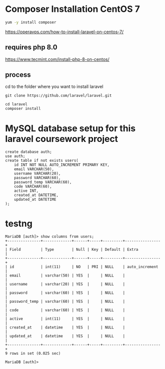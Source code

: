 # Composer Installation CentOS 7

```bash
yum -y install composer
```

https://operavps.com/how-to-install-laravel-on-centos-7/

## requires php 8.0

https://www.tecmint.com/install-php-8-on-centos/


## process

cd to the folder where you want to install laravel

```
git clone https://github.com/laravel/laravel.git
```

```
cd laravel
composer install
```


# MySQL database setup for this laravel coursework project

```
create database auth;
use auth;
create table if not exists users(
    id INT NOT NULL AUTO_INCREMENT PRIMARY KEY,
    email VARCHAR(50),
    username VARCHAR(20),
    password VARCHAR(60),
    password_temp VARCHAR(60),
    code VARCHAR(60),
    active INT,
    created_at DATETIME,
    updated_at DATETIME
);
```

# testng

```
MariaDB [auth]> show columns from users;
+---------------+-------------+------+-----+---------+----------------+
| Field         | Type        | Null | Key | Default | Extra          |
+---------------+-------------+------+-----+---------+----------------+
| id            | int(11)     | NO   | PRI | NULL    | auto_increment |
| email         | varchar(50) | YES  |     | NULL    |                |
| username      | varchar(20) | YES  |     | NULL    |                |
| password      | varchar(60) | YES  |     | NULL    |                |
| password_temp | varchar(60) | YES  |     | NULL    |                |
| code          | varchar(60) | YES  |     | NULL    |                |
| active        | int(11)     | YES  |     | NULL    |                |
| created_at    | datetime    | YES  |     | NULL    |                |
| updated_at    | datetime    | YES  |     | NULL    |                |
+---------------+-------------+------+-----+---------+----------------+
9 rows in set (0.025 sec)

MariaDB [auth]> 
```
